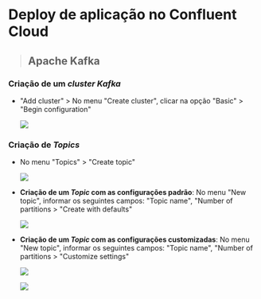 # Deploy de aplicação no Confluent Cloud

> ## **Apache Kafka**

### **Criação de um *cluster Kafka***

* "Add cluster" > No menu "Create cluster", clicar na opção "Basic" > "Begin configuration"

  ![](menu-create-cluster-confluent-cloud.png)

### **Criação de *Topics***

* No menu "Topics" > "Create topic"

  ![](menu-topics.png)

* **Criação de um *Topic* com as configurações padrão**: No menu "New topic", informar os seguintes campos: "Topic name", "Number of partitions > "Create with defaults"

  ![](menu-new-topic-default.png)

* **Criação de um *Topic* com as configurações customizadas**: No menu "New topic", informar os seguintes campos: "Topic name", "Number of partitions > "Customize settings"

  ![](menu-new-topic-custom-1.png)

  ![](menu-new-topic-custom-2.png)